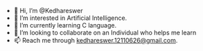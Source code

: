 - 👋 Hi, I’m @Kedhareswer
- 👀 I’m interested in Artificial Intelligence.
- 🌱 I’m currently learning C language.
- 💞️ I’m looking to collaborate on an Individual who helps me learn
- 📫 Reach me through kedhareswer.12110626@gmail.com.

<!---
Kedhareswer/Kedhareswer is a ✨ special ✨ repository because its `README.md` (this file) appears on your GitHub profile.
You can click the Preview link to take a look at your changes.
--->
